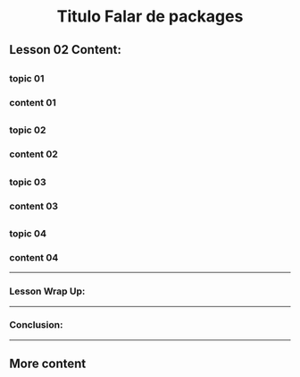 <div align="center">
  
# Titulo Falar de packages

</div>

## Lesson 02 Content:

##

### topic 01
### content 01

##

### topic 02
### content 02

##

### topic 03
### content 03

##

### topic 04
### content 04


---

### Lesson Wrap Up:

---

### Conclusion:

---

## More content
